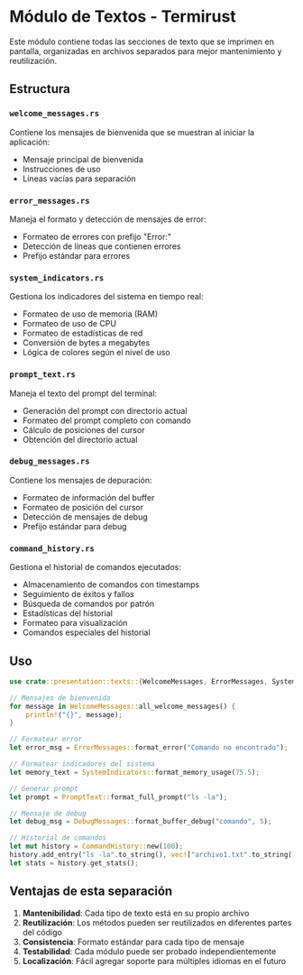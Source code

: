 # Módulo de Textos - Termirust

Este módulo contiene todas las secciones de texto que se imprimen en pantalla, organizadas en archivos separados para mejor mantenimiento y reutilización.

## Estructura

### `welcome_messages.rs`
Contiene los mensajes de bienvenida que se muestran al iniciar la aplicación:
- Mensaje principal de bienvenida
- Instrucciones de uso
- Líneas vacías para separación

### `error_messages.rs`
Maneja el formato y detección de mensajes de error:
- Formateo de errores con prefijo "Error:"
- Detección de líneas que contienen errores
- Prefijo estándar para errores

### `system_indicators.rs`
Gestiona los indicadores del sistema en tiempo real:
- Formateo de uso de memoria (RAM)
- Formateo de uso de CPU
- Formateo de estadísticas de red
- Conversión de bytes a megabytes
- Lógica de colores según el nivel de uso

### `prompt_text.rs`
Maneja el texto del prompt del terminal:
- Generación del prompt con directorio actual
- Formateo del prompt completo con comando
- Cálculo de posiciones del cursor
- Obtención del directorio actual

### `debug_messages.rs`
Contiene los mensajes de depuración:
- Formateo de información del buffer
- Formateo de posición del cursor
- Detección de mensajes de debug
- Prefijo estándar para debug

### `command_history.rs`
Gestiona el historial de comandos ejecutados:
- Almacenamiento de comandos con timestamps
- Seguimiento de éxitos y fallos
- Búsqueda de comandos por patrón
- Estadísticas del historial
- Formateo para visualización
- Comandos especiales del historial

## Uso

```rust
use crate::presentation::texts::{WelcomeMessages, ErrorMessages, SystemIndicators, PromptText, DebugMessages, CommandHistory, CommandHistoryText};

// Mensajes de bienvenida
for message in WelcomeMessages::all_welcome_messages() {
    println!("{}", message);
}

// Formatear error
let error_msg = ErrorMessages::format_error("Comando no encontrado");

// Formatear indicadores del sistema
let memory_text = SystemIndicators::format_memory_usage(75.5);

// Generar prompt
let prompt = PromptText::format_full_prompt("ls -la");

// Mensaje de debug
let debug_msg = DebugMessages::format_buffer_debug("comando", 5);

// Historial de comandos
let mut history = CommandHistory::new(100);
history.add_entry("ls -la".to_string(), vec!["archivo1.txt".to_string()], true, None);
let stats = history.get_stats();
```

## Ventajas de esta separación

1. **Mantenibilidad**: Cada tipo de texto está en su propio archivo
2. **Reutilización**: Los métodos pueden ser reutilizados en diferentes partes del código
3. **Consistencia**: Formato estándar para cada tipo de mensaje
4. **Testabilidad**: Cada módulo puede ser probado independientemente
5. **Localización**: Fácil agregar soporte para múltiples idiomas en el futuro
